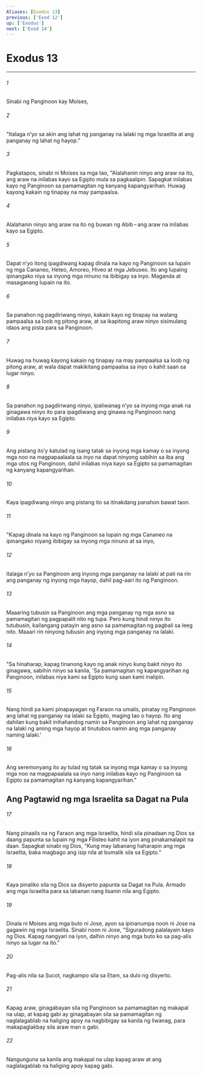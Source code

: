 ```yaml
---
Aliases: [Exodus 13]
previous: ['Exod 12']
up: ['Exodus']
next: ['Exod 14']
---
```

# Exodus 13

***


###### 1 


Sinabi ng Panginoon kay Moises, 


###### 2 


"Italaga nʼyo sa akin ang lahat ng panganay na lalaki ng mga Israelita at ang panganay ng lahat ng hayop." 


###### 3 


Pagkatapos, sinabi ni Moises sa mga tao, "Alalahanin ninyo ang araw na ito, ang araw na inilabas kayo sa Egipto mula sa pagkaalipin. Sapagkat inilabas kayo ng Panginoon sa pamamagitan ng kanyang kapangyarihan. Huwag kayong kakain ng tinapay na may pampaalsa. 


###### 4 


Alalahanin ninyo ang araw na ito ng buwan ng Abib – ang araw na inilabas kayo sa Egipto. 


###### 5 


Dapat nʼyo itong ipagdiwang kapag dinala na kayo ng Panginoon sa lupain ng mga Cananeo, Heteo, Amoreo, Hiveo at mga Jebuseo. Ito ang lupaing ipinangako niya sa inyong mga ninuno na ibibigay sa inyo. Maganda at masaganang lupain na ito. 


###### 6 


Sa panahon ng pagdiriwang ninyo, kakain kayo ng tinapay na walang pampaalsa sa loob ng pitong araw, at sa ikapitong araw ninyo sisimulang idaos ang pista para sa Panginoon. 


###### 7 


Huwag na huwag kayong kakain ng tinapay na may pampaalsa sa loob ng pitong araw, at wala dapat makikitang pampaalsa sa inyo o kahit saan sa lugar ninyo. 


###### 8 


Sa panahon ng pagdiriwang ninyo, ipaliwanag nʼyo sa inyong mga anak na ginagawa ninyo ito para ipagdiwang ang ginawa ng Panginoon nang inilabas niya kayo sa Egipto. 


###### 9 


Ang pistang itoʼy katulad ng isang tatak sa inyong mga kamay o sa inyong mga noo na magpapaalaala sa inyo na dapat ninyong sabihin sa iba ang mga utos ng Panginoon, dahil inilabas niya kayo sa Egipto sa pamamagitan ng kanyang kapangyarihan. 


###### 10 


Kaya ipagdiwang ninyo ang pistang ito sa itinakdang panahon bawat taon. 


###### 11 


"Kapag dinala na kayo ng Panginoon sa lupain ng mga Cananeo na ipinangako niyang ibibigay sa inyong mga ninuno at sa inyo, 


###### 12 


italaga nʼyo sa Panginoon ang inyong mga panganay na lalaki at pati na rin ang panganay ng inyong mga hayop, dahil pag-aari ito ng Panginoon. 


###### 13 


Maaaring tubusin sa Panginoon ang mga panganay ng mga asno sa pamamagitan ng pagpapalit nito ng tupa. Pero kung hindi ninyo ito tutubusin, kailangang patayin ang asno sa pamamagitan ng pagbali sa leeg nito. Maaari rin ninyong tubusin ang inyong mga panganay na lalaki. 


###### 14 


"Sa hinaharap, kapag tinanong kayo ng anak ninyo kung bakit ninyo ito ginagawa, sabihin ninyo sa kanila, 'Sa pamamagitan ng kapangyarihan ng Panginoon, inilabas niya kami sa Egipto kung saan kami inalipin. 


###### 15 


Nang hindi pa kami pinapayagan ng Faraon na umalis, pinatay ng Panginoon ang lahat ng panganay na lalaki sa Egipto, maging tao o hayop. Ito ang dahilan kung bakit inihahandog namin sa Panginoon ang lahat ng panganay na lalaki ng aming mga hayop at tinutubos namin ang mga panganay naming lalaki.' 


###### 16 


Ang seremonyang ito ay tulad ng tatak sa inyong mga kamay o sa inyong mga noo na magpapaalala sa inyo nang inilabas kayo ng Panginoon sa Egipto sa pamamagitan ng kanyang kapangyarihan." 

## Ang Pagtawid ng mga Israelita sa Dagat na Pula 


###### 17 


Nang pinaalis na ng Faraon ang mga Israelita, hindi sila pinadaan ng Dios sa daang papunta sa lupain ng mga Filisteo kahit na iyon ang pinakamalapit na daan. Sapagkat sinabi ng Dios, "Kung may labanang haharapin ang mga Israelita, baka magbago ang isip nila at bumalik sila sa Egipto." 


###### 18 


Kaya pinaliko sila ng Dios sa disyerto papunta sa Dagat na Pula. Armado ang mga Israelita para sa labanan nang lisanin nila ang Egipto. 


###### 19 


Dinala ni Moises ang mga buto ni Jose, ayon sa ipinanumpa noon ni Jose na gagawin ng mga Israelita. Sinabi noon ni Jose, "Siguradong palalayain kayo ng Dios. Kapag nangyari na iyon, dalhin ninyo ang mga buto ko sa pag-alis ninyo sa lugar na ito." 


###### 20 


Pag-alis nila sa Sucot, nagkampo sila sa Etam, sa dulo ng disyerto. 


###### 21 


Kapag araw, ginagabayan sila ng Panginoon sa pamamagitan ng makapal na ulap, at kapag gabi ay ginagabayan sila sa pamamagitan ng naglalagablab na haliging apoy na nagbibigay sa kanila ng liwanag, para makapaglakbay sila araw man o gabi. 


###### 22 


Nangunguna sa kanila ang makapal na ulap kapag araw at ang naglalagablab na haliging apoy kapag gabi.
